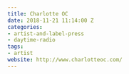 ```yaml
---
title: Charlotte OC
date: 2018-11-21 11:14:00 Z
categories:
- artist-and-label-press
- daytime-radio
tags:
- artist
website: http://www.charlotteoc.com/
---
```


